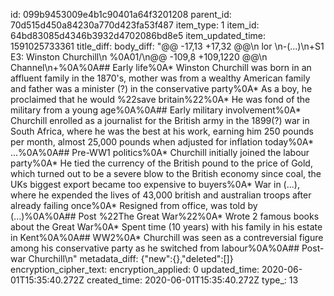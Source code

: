 id: 099b9453009e4b1c90401a64f3201208
parent_id: 70d515d450a84230a770d423fa53f487
item_type: 1
item_id: 64bd83085d4346b3932d4702086bd8e5
item_updated_time: 1591025733361
title_diff: 
body_diff: "@@ -17,13 +17,32 @@\n lor \n-(...)\n+S1 E3: Winston Churchill\n %0A01/\n@@ -109,8 +109,1220 @@\n  Channel\n+%0A%0A## Early life%0A* Winston Churchill was born in an affluent family in the 1870's, mother was from a wealthy American family and father was a minister (?) in the conservative party%0A* As a boy, he proclaimed that he would %22save britain%22%0A* He was fond of the military from a young age%0A%0A## Early military involvement%0A* Churchill enrolled as a journalist for the British army in the 1899(?) war in South Africa, where he was the best at his work, earning him 250 pounds per month, almost 25,000 pounds when adjusted for inflation today%0A* ...%0A%0A## Pre-WW1 politics%0A* Churchill initially joined the labour party%0A* He tied the currency of the British pound to the price of Gold, which turned out to be a severe blow to the British economy since coal, the UKs biggest export became too expensive to buyers%0A* War in (...), where he expended the lives of 43,000 british and australian troops after already failing once%0A* Resigned from office, was told by (...)%0A%0A## Post %22The Great War%22%0A* Wrote 2 famous books about the Great War%0A* Spent time (10 years) with his family in his estate in Kent%0A%0A## WW2%0A* Churchill was seen as a contreversial figure among his conservative party as he switched from labour%0A%0A## Post-war Churchill\n"
metadata_diff: {"new":{},"deleted":[]}
encryption_cipher_text: 
encryption_applied: 0
updated_time: 2020-06-01T15:35:40.272Z
created_time: 2020-06-01T15:35:40.272Z
type_: 13